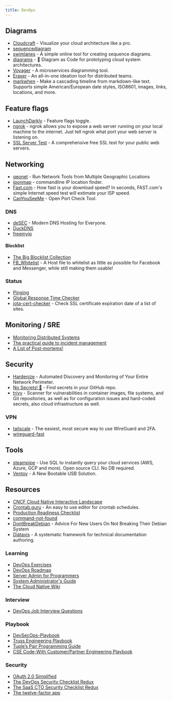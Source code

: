 ```yaml
---
title: DevOps
---
```


## Diagrams

- [Cloudcraft](https://www.cloudcraft.co) - Visualize your cloud architecture like a pro.
- [sequencediagram](https://sequencediagram.org/)
- [swimlanes](https://swimlanes.io) - A simple online tool for creating sequence diagrams.
- [diagrams](https://github.com/mingrammer/diagrams) - 🎨 Diagram as Code for prototyping cloud system architectures.
- [Voyager](https://voyager.vyne.co/) - A microservices diagramming tool.
- [Eraser](https://app.tryeraser.com/all) - An all-in-one ideation tool for distributed teams.
- [markwhen](https://github.com/mark-when/markwhen) - Make a cascading timeline from markdown-like text. Supports simple American/European date styles, ISO8601, images, links, locations, and more.

## Feature flags

- [LaunchDarkly](https://launchdarkly.com/) - Feature flags toggle.
- [ngrok](https://ngrok.com/) - ngrok allows you to expose a web server running on your local machine to the internet. Just tell ngrok what port your web server is listening on.
- [SSL Server Test](https://www.ssllabs.com/ssltest/) - A comprehensive free SSL test for your public web servers.

## Networking

- [geonet](https://geonet.shodan.io/) - Run Network Tools from Multiple Geographic Locations
- [iponmap](https://github.com/nogizhopaboroda/iponmap) - commandline IP location finder.
- [Fast.com](https://fast.com/) - How fast is your download speed? In seconds, FAST.com's simple Internet speed test will estimate your ISP speed.
- [CanYouSeeMe](https://canyouseeme.org) - Open Port Check Tool.

### DNS

- [deSEC](https://desec.io) - Modern DNS Hosting for Everyone.
- [DuckDNS](https://www.duckdns.org)
- [freemyip](https://www.freemyip.com)

#### Blocklist

- [The Big Blocklist Collection](https://firebog.net)
- [FB_Whitelist](https://github.com/zlatco/FB_Whitelist) - A Host file to whitelist as little as possible for Facebook and Messenger, while still making them usable!

### Status

- [Pinging](https://www.pinging.net/)
- [Global Response Time Checker](https://checker.ddosify.com/)
- [jota-cert-checker](https://github.com/juliojsb/jota-cert-checker) - Check SSL certificate expiration date of a list of sites.

## Monitoring / SRE

- [Monitoring Distributed Systems](https://sre.google/sre-book/monitoring-distributed-systems/)
- [The practical guide to incident management](https://incident.io/guide/)
- [A List of Post-mortems!](https://github.com/danluu/post-mortems)

## Security

- [Hardenize](https://www.hardenize.com/) - Automated Discovery and Monitoring of Your Entire Network Perimeter.
- [No Secrets! 🤫](https://sourcegraph-community.github.io/no-secrets/) - Find secrets in your GitHub repo.
- [trivy](https://github.com/aquasecurity/trivy) - Scanner for vulnerabilities in container images, file systems, and Git repositories, as well as for configuration issues and hard-coded secrets, also cloud infrastructure as well.

### VPN

- [tailscale](https://tailscale.com/download/linux) - The easiest, most secure way to use WireGuard and 2FA.
- [wireguard-fast](https://github.com/fastai/wireguard-fast)

## Tools

- [steampipe](https://github.com/turbot/steampipe) - Use SQL to instantly query your cloud services (AWS, Azure, GCP and more). Open source CLI. No DB required.
- [Ventoy](https://ventoy.net/en/index.html) - A New Bootable USB Solution.

## Resources

- [CNCF Cloud Native Interactive Landscape](https://landscape.cncf.io/)
- [Crontab.guru](https://crontab.guru/) - An easy to use editor for crontab schedules.
- [Production Readiness Checklist](https://gruntwork.io/devops-checklist)
- [command-not-found](https://command-not-found.com)
- [DontBreakDebian](https://wiki.debian.org/DontBreakDebian) - Advice For New Users On Not Breaking Their Debian System
- [Diátaxis](https://diataxis.fr/) - A systematic framework for technical documentation authoring.

### Learning

- [DevOps Exercises](https://github.com/bregman-arie/devops-exercises)
- [DevOps Roadmap](https://roadmap.sh/devops)
- [Server Admin for Programmers](https://serversforhackers.com/)
- [System Administrator's Guide](https://docs.rockylinux.org/books/admin_guide/01-presentation/)
- [The Cloud Native Wiki](https://www.aquasec.com/cloud-native-academy/)

### Interview

- [DevOps Job Interview Questions](https://github.com/DNXLabs/DevOps-Interview-Questions)

### Playbook

- [DevSecOps-Playbook](https://github.com/6mile/DevSecOps-Playbook)
- [Truss Engineering Playbook](https://playbook.truss.dev/docs)
- [Tuple’s Pair Programming Guide](https://tuple.app/pair-programming-guide)
- [CSE Code-With Customer/Partner Engineering Playbook](https://github.com/microsoft/code-with-engineering-playbook)

### Security

- [OAuth 2.0 Simplified](https://www.oauth.com/)
- [The DevOps Security Checklist Redux](https://www.goldfiglabs.com/guide/devops-security-checklist/)
- [The SaaS CTO Security Checklist Redux](https://www.goldfiglabs.com/guide/saas-cto-security-checklist/)
- [The twelve-factor app](https://12factor.net/)
